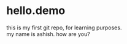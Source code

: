 # hello.demo
this is my first git repo, for learning purposes.
<br>
my name is ashish. how are you?
